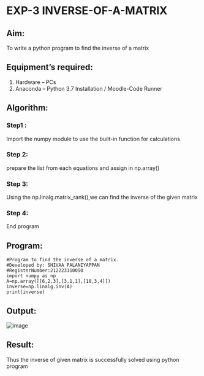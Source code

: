 # EXP-3 INVERSE-OF-A-MATRIX
## Aim:
To write a python program to find the inverse of a matrix
## Equipment’s required:
1. 	Hardware – PCs
2. 	Anaconda – Python 3.7 Installation / Moodle-Code Runner
## Algorithm:
### Step1 : 
Import the numpy module to use the built-in function for calculations
### Step 2:
prepare the list from each equations and assign in np.array()
### Step 3: 
Using the np.linalg.matrix_rank(),we can find the inverse of the given matrix
### Step 4: 
End program
## Program:
```
#Program to find the inverse of a matrix.
#Developed by: SHIVAA PALANIYAPPAN
#RegisterNumber:212223110050
import numpy as np
A=np.array([[6,2,3],[3,1,1],[10,3,4]])
inverse=np.linalg.inv(A)
print(inverse)
```
## Output:
![image](https://github.com/shivaa-palaniyappan/INVERSE-OF-A-MATRIX/assets/146915611/f269f63e-132a-42d9-8d5c-bdf422901f69)

## Result:
Thus the inverse of given matrix is successfully solved using python program

